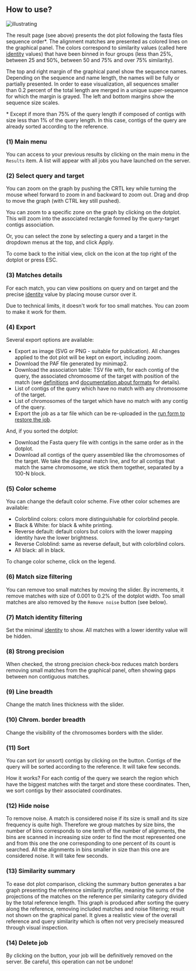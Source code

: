 How to use?
-----------

![illustrating](/static/images/D-GENIES-result.png)

The result page (see above) presents the dot plot following the fasta files sequence order*. The alignment matches are presented as colored lines on the graphical panel. The colors correspond to similarity values (called here [identity](/documentation/definitions#identity) values) that have been binned in four groups (less than 25%, between 25 and 50%, between 50 and 75% and over 75% similarity).

The top and right margin of the graphical panel show the sequence names. Depending on the sequence and name length, the names will be fully or partially presented. In order to ease visualization, all sequences smaller than 0.2 percent of the total length are merged in a unique super-sequence for which the margin is grayed. The left and bottom margins show the sequence size scales.

\* Except if more than 75% of the query length if composed of contigs with size less than 1% of the query length. In this case, contigs of the query are already sorted according to the reference.


### (1) Main menu

You can access to your previous results by clicking on the main menu in the `Results` item. A list will appear with all jobs you have launched on the server.


### (2) Select query and target

You can zoom on the graph by pushing the CRTL key while turning the mouse wheel forward to zoom in and backward to zoom out. Drag and drop to move the graph (with CTRL key still pushed).

You can zoom to a specific zone on the graph by clicking on the dotplot. This will zoom into the associated rectangle formed by the query-target contigs association.

Or, you can select the zone by selecting a query and a target in the dropdown menus at the top, and click Apply.

To come back to the initial view, click on the icon at the top right of the dotplot or press ESC.


### (3) Matches details

For each match, you can view positions on query and on target and the precise [identity](/documentation/definitions#identity) value by placing mouse cursor over it.

Due to technical limits, it doesn't work for too small matches. You can zoom to make it work for them.

### (4) Export

Several export options are available:

* Export as image (SVG or PNG - suitable for publication). All changes applied to the dot plot will be kept on export, including zoom.
* Download the PAF file generated by minimap2.
* Download the association table: TSV file with, for each contig of the query, the associated chromosome of the target with position of the match (see [definitions](/documentation/definitions#best-matching-chromosome) and [documentation about formats](/documentation/doc_formats#association-table) for details).
* List of contigs of the query which have no match with any chromosome of the target.
* List of chromosomes of the target which have no match with any contig of the query.
* Export the job as a tar file which can be re-uploaded in the [run form to restore the job](/documentation/run#plot-alignment-mode).

And, if you sorted the dotplot:

* Download the Fasta query file with contigs in the same order as in the dotplot.
* Download all contigs of the query assembled like the chromosomes of the target. We take the diagonal match line, and for all contigs that match the same chromosome, we stick them together, separated by a 100-N block.


### (5) Color scheme

You can change the default color scheme. Five other color schemes are available:

* Colorblind colors: colors more distinguishable for colorblind people.
* Black & White: for black & white printing.
* Reverse default: default colors but colors with the lower mapping identity have the lower brightness.
* Reverse Coloblind: same as reverse default, but with colorblind colors.
* All black: all in black.

To change color scheme, click on the legend.


### (6) Match size filtering

You can remove too small matches by moving the slider. By increments, it remove matches with size of 0.001 to 0.2% of the dotplot width. Too small matches are also removed by the `Remove noise` button (see below).


### (7) Match identity filtering

Set the minimal [identity](/documentation/definitions#identity) to show. All matches with a lower identity value will be hidden.


### (8) Strong precision

When checked, the strong precision check-box reduces match borders removing small matches from the graphical panel, often showing gaps between non contiguous matches.


### (9) Line breadth

Change the match lines thickness with the slider.


### (10) Chrom. border breadth

Change the visibility of the chromosomes borders with the slider.


### (11) Sort

You can sort (or unsort) contigs by clicking on the button. Contigs of the query will be sorted according to the reference. It will take few seconds.

How it works? For each contig of the query we search the region which have the biggest matches with the target and store these coordinates. Then, we sort contigs by their associated coordinates.


### (12) Hide noise

To remove noise. A match is considered noise if its size is small and its size frequency is quite high. Therefore we group matches by size bins, the number of bins corresponds to one tenth of the number of alignments, the bins are scanned in increasing size order to find the most represented one and from this one the one corresponding to one percent of its count is searched. All the alignments in bins smaller in size than this one are considered noise. It will take few seconds.


### (13) Similarity summary

To ease dot plot comparison, clicking the summary button generates a bar graph presenting the reference similarity profile, meaning the sums of the projections of the matches on the reference per similarity category divided by the total reference length. This graph is produced after sorting the query along the reference, removing included matches and noise filtering; result not shown on the graphical panel. It gives a realistic view of the overall reference and query similarity which is often not very precisely measured through visual inspection.


### (14) Delete job

By clicking on the button, your job will be definitively removed on the server. Be careful, this operation can not be undone!